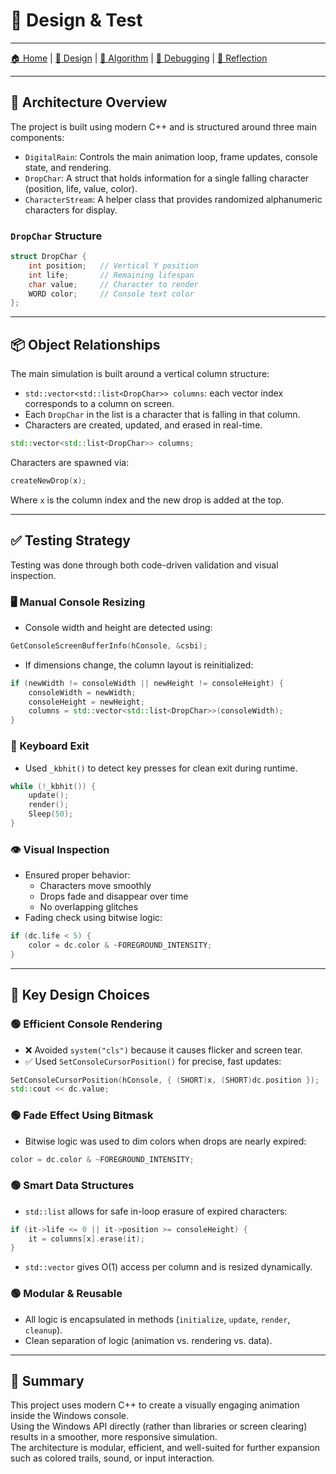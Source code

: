 # 🎨 Design & Test

---

[🏠 Home](index.md) | [🎨 Design](design.md) | [🧠 Algorithm](algorithm.md) | [🐞 Debugging](problemsolving.md) | [🧠 Reflection](reflection.md)

---

## 🧱 Architecture Overview

The project is built using modern C++ and is structured around three main components:

- `DigitalRain`: Controls the main animation loop, frame updates, console state, and rendering.
- `DropChar`: A struct that holds information for a single falling character (position, life, value, color).
- `CharacterStream`: A helper class that provides randomized alphanumeric characters for display.

### `DropChar` Structure

```cpp
struct DropChar {
    int position;   // Vertical Y position
    int life;       // Remaining lifespan
    char value;     // Character to render
    WORD color;     // Console text color
};
```

---

## 📦 Object Relationships

The main simulation is built around a vertical column structure:

- `std::vector<std::list<DropChar>> columns`: each vector index corresponds to a column on screen.
- Each `DropChar` in the list is a character that is falling in that column.
- Characters are created, updated, and erased in real-time.

```cpp
std::vector<std::list<DropChar>> columns;
```

Characters are spawned via:

```cpp
createNewDrop(x);
```

Where `x` is the column index and the new drop is added at the top.

---

## ✅ Testing Strategy

Testing was done through both code-driven validation and visual inspection.

### 🖥️ Manual Console Resizing

- Console width and height are detected using:

```cpp
GetConsoleScreenBufferInfo(hConsole, &csbi);
```

- If dimensions change, the column layout is reinitialized:

```cpp
if (newWidth != consoleWidth || newHeight != consoleHeight) {
    consoleWidth = newWidth;
    consoleHeight = newHeight;
    columns = std::vector<std::list<DropChar>>(consoleWidth);
}
```

### 🧪 Keyboard Exit

- Used `_kbhit()` to detect key presses for clean exit during runtime.

```cpp
while (!_kbhit()) {
    update();
    render();
    Sleep(50);
}
```

### 👁️ Visual Inspection

- Ensured proper behavior:
  - Characters move smoothly
  - Drops fade and disappear over time
  - No overlapping glitches
- Fading check using bitwise logic:

```cpp
if (dc.life < 5) {
    color = dc.color & ~FOREGROUND_INTENSITY;
}
```

---

## 🧠 Key Design Choices

### 🟢 Efficient Console Rendering

- ❌ Avoided `system("cls")` because it causes flicker and screen tear.
- ✅ Used `SetConsoleCursorPosition()` for precise, fast updates:

```cpp
SetConsoleCursorPosition(hConsole, { (SHORT)x, (SHORT)dc.position });
std::cout << dc.value;
```

### 🟢 Fade Effect Using Bitmask

- Bitwise logic was used to dim colors when drops are nearly expired:

```cpp
color = dc.color & ~FOREGROUND_INTENSITY;
```

### 🟢 Smart Data Structures

- `std::list` allows for safe in-loop erasure of expired characters:

```cpp
if (it->life <= 0 || it->position >= consoleHeight) {
    it = columns[x].erase(it);
}
```

- `std::vector` gives O(1) access per column and is resized dynamically.

### 🟢 Modular & Reusable

- All logic is encapsulated in methods (`initialize`, `update`, `render`, `cleanup`).
- Clean separation of logic (animation vs. rendering vs. data).

---

## 📌 Summary

This project uses modern C++ to create a visually engaging animation inside the Windows console.  
Using the Windows API directly (rather than libraries or screen clearing) results in a smoother, more responsive simulation.  
The architecture is modular, efficient, and well-suited for further expansion such as colored trails, sound, or input interaction.
